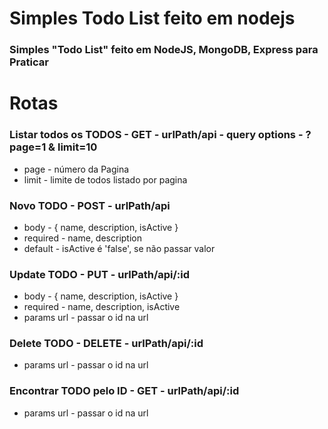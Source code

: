 # Simples Todo List feito em nodejs

### Simples "Todo List" feito em NodeJS, MongoDB, Express para Praticar

# Rotas

### Listar todos os TODOS - GET - urlPath/api - query options - ?page=1 & limit=10
  * page - número da Pagina
  * limit - limite de todos listado por pagina

### Novo TODO - POST - urlPath/api
  * body - { name, description, isActive }
  * required - name, description
  * default - isActive é 'false', se não passar valor

### Update TODO - PUT - urlPath/api/:id
  * body - { name, description, isActive }
  * required - name, description, isActive
  * params url - passar o id na url

### Delete TODO - DELETE - urlPath/api/:id
  * params url - passar o id na url

### Encontrar TODO pelo ID - GET - urlPath/api/:id
  * params url - passar o id na url